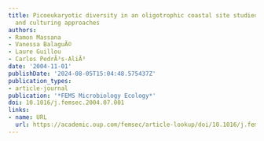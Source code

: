 ```yaml
---
title: Picoeukaryotic diversity in an oligotrophic coastal site studied by molecular
  and culturing approaches
authors:
- Ramon Massana
- Vanessa BalaguÃ©
- Laure Guillou
- Carlos PedrÃ³s-AliÃ³
date: '2004-11-01'
publishDate: '2024-08-05T15:04:48.575437Z'
publication_types:
- article-journal
publication: '*FEMS Microbiology Ecology*'
doi: 10.1016/j.femsec.2004.07.001
links:
- name: URL
  url: https://academic.oup.com/femsec/article-lookup/doi/10.1016/j.femsec.2004.07.001
---
```

